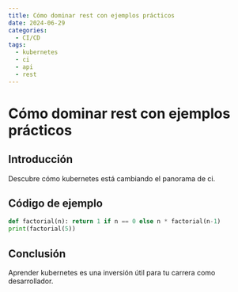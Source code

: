 ```yaml
---
title: Cómo dominar rest con ejemplos prácticos
date: 2024-06-29
categories:
  - CI/CD
tags:
  - kubernetes
  - ci
  - api
  - rest
---
```


# Cómo dominar rest con ejemplos prácticos

## Introducción

Descubre cómo kubernetes está cambiando el panorama de ci.

## Código de ejemplo

```python
def factorial(n): return 1 if n == 0 else n * factorial(n-1)
print(factorial(5))
```

## Conclusión

Aprender kubernetes es una inversión útil para tu carrera como desarrollador.